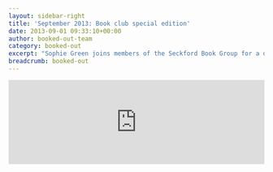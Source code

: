 ```yaml
---
layout: sidebar-right
title: 'September 2013: Book club special edition'
date: 2013-09-01 09:33:10+00:00
author: booked-out-team
category: booked-out
excerpt: "Sophie Green joins members of the Seckford Book Group for a discussion of Julian Barnes’ <cite>A Sense of an Ending</cite>."
breadcrumb: booked-out
---
```

<iframe width="100%" height="166" scrolling="no" frameborder="no" src="https://w.soundcloud.com/player/?url=https%3A//api.soundcloud.com/tracks/182169923&amp;color=ff5500&amp;auto_play=false&amp;hide_related=false&amp;show_comments=true&amp;show_user=true&amp;show_reposts=false"></iframe>
